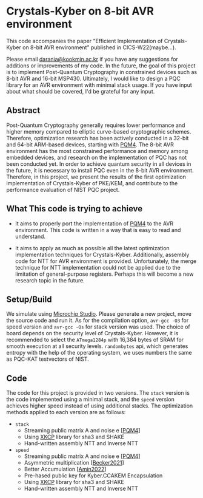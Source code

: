 # Crystals-Kyber on 8-bit AVR environment

This code accompanies the paper "Efficient Implementation of Crystals-Kyber on 8-bit AVR environment" published in CICS-W22(maybe...).

Please email <darania@kookmin.ac.kr> if you have any suggestions for additions or improvements of my code. In the future, the goal of this project is to implement Post-Quantum Cryptography in constrained devices such as 8-bit AVR and 16-bit MSP430. Ultimately, I would like to design a PQC library for an AVR environment with minimal stack usage. If you have input about what should be covered, I'd be grateful for any input.


## Abstract

Post-Quantum Cryptography generally requires lower performance and higher memory compared to elliptic curve-based cryptographic schemes. Therefore, optimization research has been actively conducted in a 32-bit and 64-bit ARM-based devices, starting with [PQM4](https://github.com/mupq/pqm4). The 8-bit AVR environment has the most constrained performance and memory among embedded devices, and research on the implementation of PQC has not been conducted yet. In order to achieve quantum security in all devices in the future, it is necessary to install PQC even in the 8-bit AVR environment. Therefore, in this project, we present the results of the first optimization implementation of Crystals-Kyber of PKE/KEM, and contribute to the performance evaluation of NIST PQC project.

## What This code is trying to achieve
- It aims to properly port the implementation of [PQM4](https://github.com/mupq/pqm4) to the AVR environment. This code is written in a way that is easy to read and understand.

- It aims to apply as much as possible all the latest optimization implementation techniques for Crystals-Kyber. Additionally, assembly code for NTT for AVR environment is provided. Unfortunately, the merge technique for NTT implementation could not be applied due to the limitation of general-purpose registers. Perhaps this will become a new research topic in the future.


## Setup/Build
We simulate using [Microchip Studio](https://www.microchip.com/en-us/tools-resources/develop/microchip-studio). Please generate a new project, move the source code and run it. As for the compilation option, `avr-gcc -O3` for speed version and `avr-gcc -Os` for stack version was used. The choice of board depends on the security level of Crystals-Kyber. However, it is recommended to select the `ATmega1284p` with 16,384 bytes of SRAM for smooth execution at all security levels. `randombytes` api, which generates entropy with the help of the operating system, we uses numbers the same as PQC-KAT testvectors of NIST.

## Code
The code for this project is provided in two versions. The `stack` version is the code implemented using a minimal stack, and the `speed` version achieves higher speed instead of using additional stacks. The optimization methods applied to each version are as follows: 
- `stack`
  + Streaming public matrix A and noise e [[PQM4](https://github.com/mupq/pqm4)]
  + Using [XKCP](https://github.com/XKCP/XKCP) library for sha3 and SHAKE
  + Hand-written assembly NTT and Inverse NTT
- `speed`
  + Streaming public matrix A and noise e [[PQM4](https://github.com/mupq/pqm4)]
  + Asymmetric multiplication [[Becker2021](https://eprint.iacr.org/2021/986)]
  + Better Accumulation [[Amin2022](https://eprint.iacr.org/2022/112)]
  + Pre-hased public key for Kyber.CCAKEM Encapsulation
  + Using [XKCP](https://github.com/XKCP/XKCP) library for sha3 and SHAKE
  + Hand-written assembly NTT and Inverse NTT
